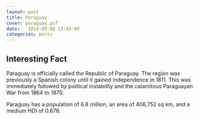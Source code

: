 ```yaml
---
layout: post
title: Paraguay
cover: paraguay.gif
date:   2014-09-08 13:45:00
categories: posts
---
```


## Interesting Fact

Paraguay is officially called the Republic of Paraguay. The region was previously a Spanish colony until it gained independence in 1811. This was immediately followed by political instability and the calamitous Paraguayan War from 1864 to 1870. 

Paraguay has a population of 6.8 million, an area of 406,752 sq km, and a medium HDI of 0.676. 